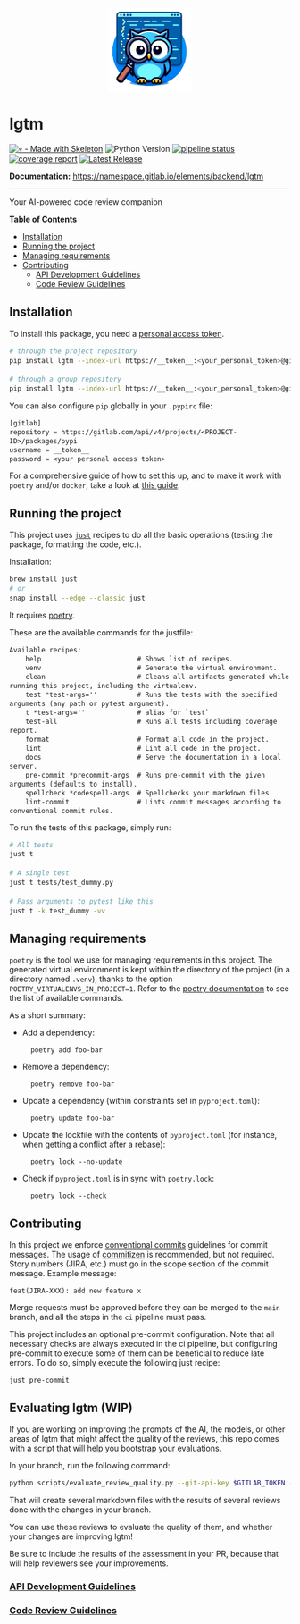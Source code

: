 <p align="center">
  <img alt="lgtm-logo" width="150" src="./assets/lgtm-large.png">
</p>

# lgtm

[![💀 - Made with Skeleton](https://img.shields.io/badge/💀-Made_with_Skeleton-0e7fbf)](https://gitlab.com/namespace/elements/backend/pypackage-skeleton)
![Python Version](https://img.shields.io/badge/python-3.12%20|%203.13-blue?logo=python&logoColor=yellow)
[![pipeline status](https://gitlab.com/namespace/elements/backend/lgtm/badges/main/pipeline.svg)](https://gitlab.com/namespace/elements/backend/lgtm/-/commits/main)
[![coverage report](https://gitlab.com/namespace/elements/backend/lgtm/badges/main/coverage.svg)](https://gitlab.com/namespace/elements/backend/lgtm/-/commits/main)
[![Latest Release](https://gitlab.com/namespace/elements/backend/lgtm/-/badges/release.svg)](https://gitlab.com/namespace/elements/backend/lgtm/-/releases)


**Documentation:** https://namespace.gitlab.io/elements/backend/lgtm

---

Your AI-powered code review companion


**Table of Contents**
- [Installation](#installation)
- [Running the project](#running-the-project)
- [Managing requirements](#managing-requirements)
- [Contributing](#contributing)
  - [API Development Guidelines](#api-development-guidelines)
  - [Code Review Guidelines](#code-review-guidelines)

## Installation

To install this package, you need a [personal access token](https://gitlab.com/-/profile/personal_access_tokens). 


```sh
# through the project repository
pip install lgtm --index-url https://__token__:<your_personal_token>@gitlab.com/api/v4/projects/<PROJECT-ID>/packages/pypi/simple

# through a group repository
pip install lgtm --index-url https://__token__:<your_personal_token>@gitlab.com/api/v4/groups/<GROUP-ID>/-/packages/pypi/simple
```

You can also configure `pip` globally in your `.pypirc` file:

```
[gitlab]
repository = https://gitlab.com/api/v4/projects/<PROJECT-ID>/packages/pypi
username = __token__
password = <your personal access token>
```

For a comprehensive guide of how to set this up, and to make it work with `poetry` and/or `docker`, take a look at [this guide](https://www.notion.so/msdevelopment/How-to-use-Gitlab-s-registry-for-PyPi-d9f8fdbc00144dc786de550153c56cd9?pvs=4).


## Running the project
This project uses [`just`](https://github.com/casey/just) recipes to do all the basic operations (testing the package, formatting the code, etc.).

Installation: 

```sh
brew install just
# or
snap install --edge --classic just
```

It requires [poetry](https://python-poetry.org/docs/#installation).

These are the available commands for the justfile:

```
Available recipes:
    help                        # Shows list of recipes.
    venv                        # Generate the virtual environment.
    clean                       # Cleans all artifacts generated while running this project, including the virtualenv.
    test *test-args=''          # Runs the tests with the specified arguments (any path or pytest argument).
    t *test-args=''             # alias for `test`
    test-all                    # Runs all tests including coverage report.
    format                      # Format all code in the project.
    lint                        # Lint all code in the project.
    docs                        # Serve the documentation in a local server.
    pre-commit *precommit-args  # Runs pre-commit with the given arguments (defaults to install).
    spellcheck *codespell-args  # Spellchecks your markdown files.
    lint-commit                 # Lints commit messages according to conventional commit rules.
```

To run the tests of this package, simply run:

```sh
# All tests
just t

# A single test
just t tests/test_dummy.py

# Pass arguments to pytest like this
just t -k test_dummy -vv
```

## Managing requirements

`poetry` is the tool we use for managing requirements in this project. The generated virtual environment is kept within the directory of the project (in a directory named `.venv`), thanks to the option `POETRY_VIRTUALENVS_IN_PROJECT=1`. Refer to the [poetry documentation](https://python-poetry.org/docs/cli/) to see the list of available commands.

As a short summary:

- Add a dependency:

        poetry add foo-bar

- Remove a dependency:

        poetry remove foo-bar

- Update a dependency (within constraints set in `pyproject.toml`):

        poetry update foo-bar

- Update the lockfile with the contents of `pyproject.toml` (for instance, when getting a conflict after a rebase):

        poetry lock --no-update

- Check if `pyproject.toml` is in sync with `poetry.lock`:

        poetry lock --check


## Contributing
In this project we enforce [conventional commits](https://www.conventionalcommits.org) guidelines for commit messages. The usage of [commitizen](https://commitizen-tools.github.io/commitizen/) is recommended, but not required. Story numbers (JIRA, etc.) must go in the scope section of the commit message. Example message:

```
feat(JIRA-XXX): add new feature x
```

Merge requests must be approved before they can be merged to the `main` branch, and all the steps in the `ci` pipeline must pass.

This project includes an optional pre-commit configuration. Note that all necessary checks are always executed in the ci pipeline, but
configuring pre-commit to execute some of them can be beneficial to reduce late errors. To do so, simply execute the following just recipe:

```
just pre-commit
```

## Evaluating lgtm (WIP)

If you are working on improving the prompts of the AI, the models, or other areas of lgtm that might affect the quality of the reviews,
this repo comes with a script that will help you bootstrap your evaluations.

In your branch, run the following command:

```sh
python scripts/evaluate_review_quality.py --git-api-key $GITLAB_TOKEN --ai-api-key $OPENAI_API_KEY
```

That will create several markdown files with the results of several reviews done with the changes in your branch.

You can use these reviews to evaluate the quality of them, and whether your changes are improving lgtm!

Be sure to include the results of the assessment in your PR, because that will help reviewers see your improvements.

### [API Development Guidelines](https://www.notion.so/msdevelopment/Development-Guidelines-623677e75f69473abc743ce1d381eb6b)
### [Code Review Guidelines](https://www.notion.so/msdevelopment/Code-Review-Guidelines-82023d1814b442e486ed38e648c5d86e)
